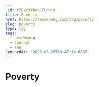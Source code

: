 ```yaml
---
_id: rZCxz9XBonCFLdwja
title: Poverty
href: https://lesswrong.com/tag/poverty
slug: poverty
type: tag
tags:
  - LessWrong
  - Concept
  - Tag
synchedAt: '2022-08-29T10:47:14.688Z'
---
```


# Poverty
